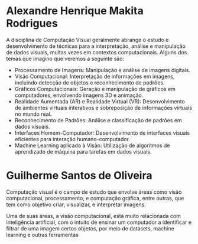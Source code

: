 # Alexandre Henrique Makita Rodrigues

A disciplina de Computação Visual geralmente abrange o estudo e desenvolvimento de técnicas para a interpretação, análise e manipulação de dados visuais, muitas vezes em contextos computacionais. Alguns dos temas que imagino que veremos a seguinte são:

- Processamento de Imagens: Manipulação e análise de imagens digitais.
- Visão Computacional: Interpretação de informações em imagens, incluindo detecção de objetos e reconhecimento de padrões.
- Gráficos Computacionais: Geração e manipulação de gráficos em computadores, envolvendo imagens 3D e animação.
- Realidade Aumentada (AR) e Realidade Virtual (VR): Desenvolvimento de ambientes virtuais interativos e sobreposição de informações virtuais no mundo real.
- Reconhecimento de Padrões: Análise e classificação de padrões em dados visuais.
- Interfaces Homem-Computador: Desenvolvimento de interfaces visuais eficientes para interação humano-computador.
- Machine Learning aplicado à Visão: Utilização de algoritmos de aprendizado de máquina para tarefas em dados visuais.

# Guilherme Santos de Oliveira

Computação visual é o campo de estudo que envolve áreas como visão computacional, processamento, e computação gráfica, entre outras, que tem como objetivo criar, visualizar, e interpretar imagens. 

Uma de suas áreas, a visão computacional, está muito relacionada com inteligência artificial, com o intuito de ensinar um computador a identificar e filtrar de uma imagem certos objetos, por meio de datasets, machine learning e outras ferramentas